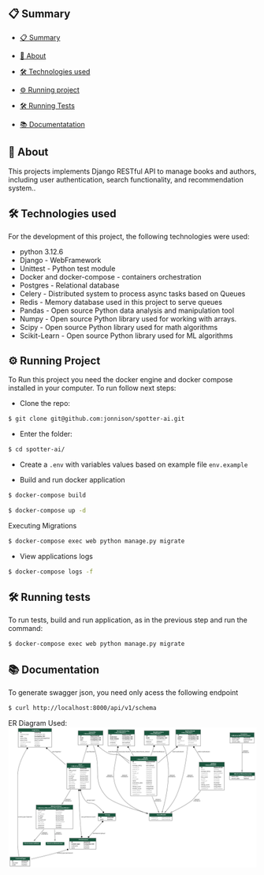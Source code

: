 ## 📋 Summary

- [📋 Summary](#-sumário)

- [🔎 About](#-about)

- [🛠 Technologies used](#-technologies-used)

- [⚙ Running project](#-running)

- [🛠 Running Tests](#-tests)

- [📚 Documentatation](#-documentation)




## 🔎 About

This projects implements Django RESTful API to manage books and authors, including user authentication, search functionality, and recommendation system..

## 🛠 Technologies used

For the development of this project, the following technologies were used:

- python 3.12.6
- Django - WebFramework
- Unittest - Python test module
- Docker and docker-compose - containers orchestration
- Postgres - Relational database
- Celery - Distributed system to process async tasks based on Queues 
- Redis - Memory database used in this project to serve queues
- Pandas - Open source Python data analysis and manipulation tool
- Numpy - Open source  Python library used for working with arrays.
- Scipy - Open source Python library used for math algorithms
- Scikit-Learn - Open source Python library used for ML algorithms


## ⚙ Running Project
To Run this project you need the docker engine and docker compose installed in your computer. To run follow next steps:


- Clone the repo:

```sh
$ git clone git@github.com:jonnison/spotter-ai.git
```

- Enter the folder:

```sh
$ cd spotter-ai/
```

- Create a `.env` with variables values based on example file `env.example`

- Build and run docker application

``` bash
$ docker-compose build
```

``` bash
$ docker-compose up -d
```

Executing Migrations

``` bash
$ docker-compose exec web python manage.py migrate
```

- View applications logs
``` bash
$ docker-compose logs -f
```


## 🛠 Running tests
To run tests, build and run application, as in the previous step and run the command:

``` bash
$ docker-compose exec web python manage.py migrate
```

## 📚 Documentation
To generate swagger json, you need only acess the following endpoint

```sh
$ curl http://localhost:8000/api/v1/schema
```

ER Diagram Used:
![ER Diagram ](er_diagram.png)